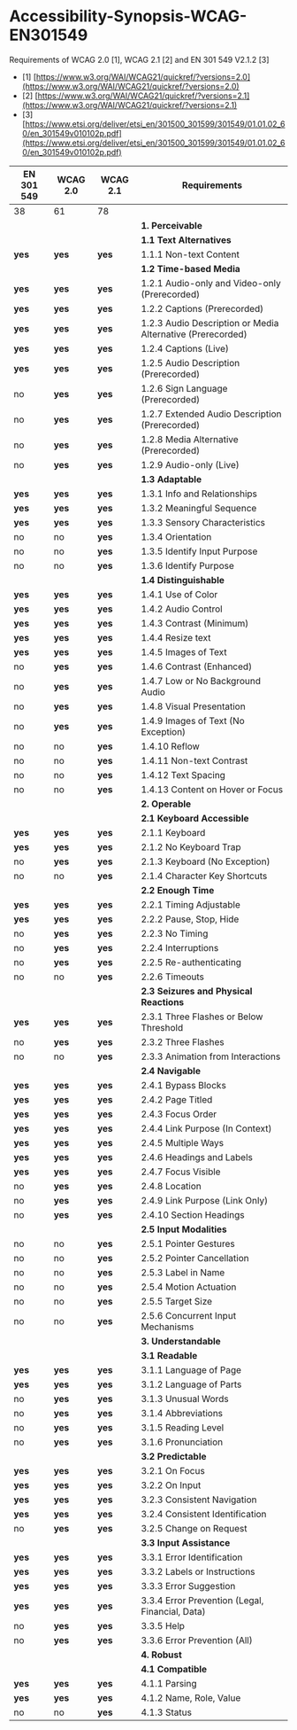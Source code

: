 # Accessibility-Synopsis-WCAG-EN301549
Requirements of WCAG 2.0 [1], WCAG 2.1 [2] and EN 301 549 V2.1.2 [3]

* [1] [https://www.w3.org/WAI/WCAG21/quickref/?versions=2.0](https://www.w3.org/WAI/WCAG21/quickref/?versions=2.0)
* [2] [https://www.w3.org/WAI/WCAG21/quickref/?versions=2.1](https://www.w3.org/WAI/WCAG21/quickref/?versions=2.1)
* [3] [https://www.etsi.org/deliver/etsi_en/301500_301599/301549/01.01.02_60/en_301549v010102p.pdf](https://www.etsi.org/deliver/etsi_en/301500_301599/301549/01.01.02_60/en_301549v010102p.pdf)

EN 301 549|WCAG 2.0|WCAG 2.1|Requirements
----------|--------|--------|------------
38        | 61     | 78     |   
&nbsp; |&nbsp; |&nbsp; | **1. Perceivable**
&nbsp; |&nbsp; |&nbsp; | **1.1 Text Alternatives**
**yes**|**yes**|**yes**|1.1.1 Non-text Content
&nbsp; |&nbsp; |&nbsp; | **1.2 Time-based Media**
**yes**|**yes**|**yes**|1.2.1 Audio-only and Video-only (Prerecorded)
**yes**|**yes**|**yes**|1.2.2 Captions (Prerecorded)
**yes**|**yes**|**yes**|1.2.3 Audio Description or Media Alternative (Prerecorded)
**yes**|**yes**|**yes**|1.2.4 Captions (Live)
**yes**|**yes**|**yes**|1.2.5 Audio Description (Prerecorded)
no|**yes**|**yes**|1.2.6 Sign Language (Prerecorded)
no|**yes**|**yes**|1.2.7 Extended Audio Description (Prerecorded)
no|**yes**|**yes**|1.2.8 Media Alternative (Prerecorded)
no|**yes**|**yes**|1.2.9 Audio-only (Live)
&nbsp; |&nbsp; |&nbsp; | **1.3 Adaptable**
**yes**|**yes**|**yes**|1.3.1 Info and Relationships
**yes**|**yes**|**yes**|1.3.2 Meaningful Sequence
**yes**|**yes**|**yes**|1.3.3 Sensory Characteristics
no|no|**yes**|1.3.4 Orientation
no|no|**yes**|1.3.5 Identify Input Purpose
no|no|**yes**|1.3.6 Identify Purpose
&nbsp; |&nbsp; |&nbsp; | **1.4 Distinguishable**
**yes**|**yes**|**yes**|1.4.1 Use of Color
**yes**|**yes**|**yes**|1.4.2 Audio Control
**yes**|**yes**|**yes**|1.4.3 Contrast (Minimum)
**yes**|**yes**|**yes**|1.4.4 Resize text
**yes**|**yes**|**yes**|1.4.5 Images of Text
no|**yes**|**yes**|1.4.6 Contrast (Enhanced)
no|**yes**|**yes**|1.4.7 Low or No Background Audio
no|**yes**|**yes**|1.4.8 Visual Presentation
no|**yes**|**yes**|1.4.9 Images of Text (No Exception)
no|no|**yes**|1.4.10 Reflow
no|no|**yes**|1.4.11 Non-text Contrast
no|no|**yes**|1.4.12 Text Spacing
no|no|**yes**|1.4.13 Content on Hover or Focus
&nbsp; |&nbsp; |&nbsp; | **2. Operable**
&nbsp; |&nbsp; |&nbsp; | **2.1 Keyboard Accessible**
**yes**|**yes**|**yes**|2.1.1 Keyboard
**yes**|**yes**|**yes**|2.1.2 No Keyboard Trap
no|**yes**|**yes**|2.1.3 Keyboard (No Exception)
no|no|**yes**|2.1.4 Character Key Shortcuts
&nbsp; |&nbsp; |&nbsp; | **2.2 Enough Time**
**yes**|**yes**|**yes**|2.2.1 Timing Adjustable
**yes**|**yes**|**yes**|2.2.2 Pause, Stop, Hide
no|**yes**|**yes**|2.2.3 No Timing
no|**yes**|**yes**|2.2.4 Interruptions
no|**yes**|**yes**|2.2.5 Re-authenticating
no|no|**yes**|2.2.6 Timeouts
&nbsp; |&nbsp; |&nbsp; | **2.3 Seizures and Physical Reactions**
**yes**|**yes**|**yes**|2.3.1 Three Flashes or Below Threshold
no|**yes**|**yes**|2.3.2 Three Flashes
no|no|**yes**|2.3.3 Animation from Interactions
&nbsp; |&nbsp; |&nbsp; | **2.4 Navigable**
**yes**|**yes**|**yes**|2.4.1 Bypass Blocks
**yes**|**yes**|**yes**|2.4.2 Page Titled
**yes**|**yes**|**yes**|2.4.3 Focus Order
**yes**|**yes**|**yes**|2.4.4 Link Purpose (In Context)
**yes**|**yes**|**yes**|2.4.5 Multiple Ways
**yes**|**yes**|**yes**|2.4.6 Headings and Labels
**yes**|**yes**|**yes**|2.4.7 Focus Visible
no|**yes**|**yes**|2.4.8 Location
no|**yes**|**yes**|2.4.9 Link Purpose (Link Only)
no|**yes**|**yes**|2.4.10 Section Headings
&nbsp; |&nbsp; |&nbsp; | **2.5 Input Modalities**
no|no|**yes**|2.5.1 Pointer Gestures
no|no|**yes**|2.5.2 Pointer Cancellation
no|no|**yes**|2.5.3 Label in Name
no|no|**yes**|2.5.4 Motion Actuation
no|no|**yes**|2.5.5 Target Size
no|no|**yes**|2.5.6 Concurrent Input Mechanisms
&nbsp; |&nbsp; |&nbsp; | **3. Understandable**
&nbsp; |&nbsp; |&nbsp; | **3.1 Readable**
**yes**|**yes**|**yes**|3.1.1 Language of Page
**yes**|**yes**|**yes**|3.1.2 Language of Parts
no|**yes**|**yes**|3.1.3 Unusual Words
no|**yes**|**yes**|3.1.4 Abbreviations
no|**yes**|**yes**|3.1.5 Reading Level
no|**yes**|**yes**|3.1.6 Pronunciation
&nbsp; |&nbsp; |&nbsp; | **3.2 Predictable**
**yes**|**yes**|**yes**|3.2.1 On Focus
**yes**|**yes**|**yes**|3.2.2 On Input
**yes**|**yes**|**yes**|3.2.3 Consistent Navigation
**yes**|**yes**|**yes**|3.2.4 Consistent Identification
no|**yes**|**yes**|3.2.5 Change on Request
&nbsp; |&nbsp; |&nbsp; | **3.3 Input Assistance**
**yes**|**yes**|**yes**|3.3.1 Error Identification
**yes**|**yes**|**yes**|3.3.2 Labels or Instructions
**yes**|**yes**|**yes**|3.3.3 Error Suggestion
**yes**|**yes**|**yes**|3.3.4 Error Prevention (Legal, Financial, Data)
no|**yes**|**yes**|3.3.5 Help
no|**yes**|**yes**|3.3.6 Error Prevention (All)
&nbsp; |&nbsp; |&nbsp; | **4. Robust**
&nbsp; |&nbsp; |&nbsp; | **4.1 Compatible**
**yes**|**yes**|**yes**|4.1.1 Parsing
**yes**|**yes**|**yes**|4.1.2 Name, Role, Value
no|no|**yes**|4.1.3 Status 
